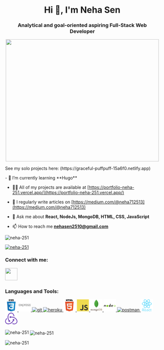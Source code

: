 <h1 align="center">Hi 👋, I'm Neha Sen</h1>
<h3 align="center">Analytical and goal-oriented aspiring Full-Stack Web Developer</h3>

  <div align="center">
    <img src="https://res.cloudinary.com/practicaldev/image/fetch/s--2bZIjPGC--/c_limit%2Cf_auto%2Cfl_progressive%2Cq_66%2Cw_880/https://dev-to-uploads.s3.amazonaws.com/i/d4tvukbt5mra37cvwklk.gif" align="center" width="500" height="400" />
  </div>
  
  
  <p>See my solo projects here: (https://graceful-puffpuff-15a6f0.netlify.app)</p>
  
  
  <div align="left">
- 🌱 I’m currently learning **Hugo**

- 👨‍💻 All of my projects are available at [https://portfolio-neha-251.vercel.app/](https://portfolio-neha-251.vercel.app/)

- 📝 I regularly write articles on [https://medium.com/@neha712513](https://medium.com/@neha712513)

- 💬 Ask me about **React, NodeJs, MongoDB, HTML, CSS, JavaScript**

- 📫 How to reach me **nehasen2510@gmail.com**
    </div>
  

<p align="left"> <img src="https://komarev.com/ghpvc/?username=neha-251&label=Profile%20views&color=0e75b6&style=flat" alt="neha-251" /> </p>

<p align="left"> <a href="https://github.com/ryo-ma/github-profile-trophy"><img src="https://github-profile-trophy.vercel.app/?username=neha-251" alt="neha-251" /></a> </p>



<div display="flex">
  <h3 align="left">Connect with me:</h3>
  <a href="https://www.linkedin.com/in/2510-neha-sen/"><img src="https://www.maryville.edu/wp-content/uploads/2015/11/Linkedin-logo-1-550x550-300x300.png" width="40" height="40" /></a>
  
</div>

<p align="left">
</p>

<h3 align="left">Languages and Tools:</h3>
<p align="left"> <a href="https://www.w3schools.com/css/" target="_blank" rel="noreferrer"> <img src="https://raw.githubusercontent.com/devicons/devicon/master/icons/css3/css3-original-wordmark.svg" alt="css3" width="40" height="40"/> </a> <a href="https://expressjs.com" target="_blank" rel="noreferrer"> <img src="https://raw.githubusercontent.com/devicons/devicon/master/icons/express/express-original-wordmark.svg" alt="express" width="40" height="40"/> </a> <a href="https://git-scm.com/" target="_blank" rel="noreferrer"> <img src="https://www.vectorlogo.zone/logos/git-scm/git-scm-icon.svg" alt="git" width="40" height="40"/> </a> <a href="https://heroku.com" target="_blank" rel="noreferrer"> <img src="https://www.vectorlogo.zone/logos/heroku/heroku-icon.svg" alt="heroku" width="40" height="40"/> </a> <a href="https://www.w3.org/html/" target="_blank" rel="noreferrer"> <img src="https://raw.githubusercontent.com/devicons/devicon/master/icons/html5/html5-original-wordmark.svg" alt="html5" width="40" height="40"/> </a> <a href="https://developer.mozilla.org/en-US/docs/Web/JavaScript" target="_blank" rel="noreferrer"> <img src="https://raw.githubusercontent.com/devicons/devicon/master/icons/javascript/javascript-original.svg" alt="javascript" width="40" height="40"/> </a> <a href="https://www.mongodb.com/" target="_blank" rel="noreferrer"> <img src="https://raw.githubusercontent.com/devicons/devicon/master/icons/mongodb/mongodb-original-wordmark.svg" alt="mongodb" width="40" height="40"/> </a> <a href="https://nodejs.org" target="_blank" rel="noreferrer"> <img src="https://raw.githubusercontent.com/devicons/devicon/master/icons/nodejs/nodejs-original-wordmark.svg" alt="nodejs" width="40" height="40"/> </a> <a href="https://postman.com" target="_blank" rel="noreferrer"> <img src="https://www.vectorlogo.zone/logos/getpostman/getpostman-icon.svg" alt="postman" width="40" height="40"/> </a> <a href="https://reactjs.org/" target="_blank" rel="noreferrer"> <img src="https://raw.githubusercontent.com/devicons/devicon/master/icons/react/react-original-wordmark.svg" alt="react" width="40" height="40"/> </a> <a href="https://redux.js.org" target="_blank" rel="noreferrer"> <img src="https://raw.githubusercontent.com/devicons/devicon/master/icons/redux/redux-original.svg" alt="redux" width="40" height="40"/> </a> </p>

<p><img align="left" src="https://github-readme-stats.vercel.app/api/top-langs?username=neha-251&show_icons=true&locale=en&layout=compact" alt="neha-251" /></p>

<p>&nbsp;<img align="center" src="https://github-readme-stats.vercel.app/api?username=neha-251&show_icons=true&locale=en" alt="neha-251" /></p>

<p><img align="center" src="https://github-readme-streak-stats.herokuapp.com/?user=neha-251&" alt="neha-251" /></p>



